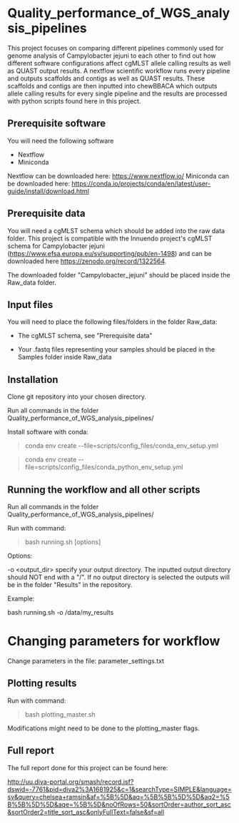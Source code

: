 # Quality_performance_of_WGS_analysis_pipelines
This project focuses on comparing different pipelines commonly used for genome analysis of Campylobacter jejuni to each other to find out how different software configurations affect cgMLST allele calling results as well as QUAST output results. A nextflow scientific workflow runs every pipeline and outputs scaffolds and contigs as well as QUAST results. These scaffolds and contigs are then inputted into chewBBACA which outputs allele calling results for every single pipeline and the results are processed with python scripts found here in this project. 

## Prerequisite software
You will need the following software

* Nextflow
* Miniconda

Nextflow can be downloaded here: https://www.nextflow.io/
Miniconda can be downloaded here: https://conda.io/projects/conda/en/latest/user-guide/install/download.html

## Prerequisite data
You will need a cgMLST schema which should be added into the raw data folder. This project is compatible with the Innuendo project's cgMLST schema for Campylobacter jejuni (https://www.efsa.europa.eu/sv/supporting/pub/en-1498) and can be downloaded here https://zenodo.org/record/1322564. 

The downloaded folder "Campylobacter_jejuni" should be placed inside the Raw_data folder.

## Input files
You will need to place the following files/folders in the folder Raw_data:

* The cgMLST schema, see "Prerequisite data"

* Your .fastq files representing your samples should be placed in the Samples folder inside Raw_data

## Installation
Clone git repository into your chosen directory.

Run all commands in the folder Quality_performance_of_WGS_analysis_pipelines/

Install software with conda:
> conda env create --file=scripts/config_files/conda_env_setup.yml

> conda env create --file=scripts/config_files/conda_python_env_setup.yml

## Running the workflow and all other scripts 

Run all commands in the folder Quality_performance_of_WGS_analysis_pipelines/

Run with command:
> bash running.sh [options]

Options:

-o <output_dir>
  specify your output directory. The inputted output directory should NOT end with a "/". If no output directory is selected the outputs will be in the folder "Results" in the repository.
  
Example:

bash running.sh -o /data/my_results

# Changing parameters for workflow
Change parameters in the file: parameter_settings.txt


## Plotting results
Run with command:
> bash plotting_master.sh

Modifications might need to be done to the plotting_master flags. 

## Full report
The full report done for this project can be found here:

http://uu.diva-portal.org/smash/record.jsf?dswid=-7761&pid=diva2%3A1681925&c=1&searchType=SIMPLE&language=sv&query=chelsea+ramsin&af=%5B%5D&aq=%5B%5B%5D%5D&aq2=%5B%5B%5D%5D&aqe=%5B%5D&noOfRows=50&sortOrder=author_sort_asc&sortOrder2=title_sort_asc&onlyFullText=false&sf=all
